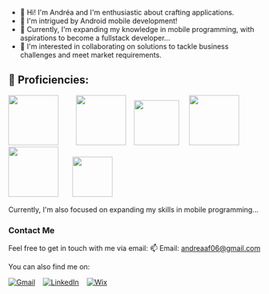 - 👋 Hi! I'm Andréa and I'm enthusiastic about crafting applications.
- 👀 I'm intrigued by Android mobile development!
- 🌱 Currently, I'm expanding my knowledge in mobile programming, with aspirations to become a fullstack developer...
- 💞️ I'm interested in collaborating on solutions to tackle business challenges and meet market requirements.
## 🚀 Proficiencies:
<div style="display: inline">
   <img width='100' height='100' src="https://cdn.jsdelivr.net/gh/devicons/devicon/icons/androidstudio/androidstudio-original-wordmark.svg" />
   &nbsp;&nbsp;&nbsp;&nbsp;&nbsp;&nbsp;&nbsp;
   <img width='100' height='100' src="https://cdn.jsdelivr.net/gh/devicons/devicon/icons/kotlin/kotlin-original-wordmark.svg" />
   &nbsp;&nbsp;
   <img width='90' height='90' src="https://cdn.jsdelivr.net/gh/devicons/devicon/icons/java/java-original-wordmark.svg" />
   &nbsp;&nbsp;&nbsp;
   <img width='100' height='100' src="https://cdn.jsdelivr.net/gh/devicons/devicon/icons/sqlite/sqlite-original-wordmark.svg" />
   &nbsp;&nbsp;&nbsp;&nbsp;&nbsp;&nbsp;
   <img width='100' height='100' src="https://cdn.jsdelivr.net/gh/devicons/devicon/icons/mysql/mysql-original-wordmark.svg" />
   &nbsp;&nbsp;&nbsp;&nbsp;&nbsp;
   <img width='80' height='80' src="https://cdn.jsdelivr.net/gh/devicons/devicon/icons/firebase/firebase-plain-wordmark.svg" />
</div>

Currently, I'm also focused on expanding my skills in mobile programming...

### Contact Me
Feel free to get in touch with me via email:
📫 Email: [andreaaf06@gmail.com](mailto:andreaaf06@gmail.com)

You can also find me on:

[![Gmail](https://img.shields.io/badge/Gmail-D14836?style=for-the-badge&logo=gmail&logoColor=white)](mailto:andreaaf06@gmail.com)
&nbsp;&nbsp;
[![LinkedIn](https://img.shields.io/badge/LinkedIn-0077B5?style=for-the-badge&logo=linkedin&logoColor=white)](https://www.linkedin.com/in/andreaafonseca/)
&nbsp;&nbsp;
[![Wix](https://img.shields.io/badge/Wix-000?style=for-the-badge&logo=wix&logoColor=white)](https://andreaafonseca.wixsite.com/deiaapp)


<!---
DeiaApps/DeiaApps is a ✨ special ✨ repository because its `README.md` (this file) appears on your GitHub profile.
You can click the Preview link to take a look at your changes.
--->
